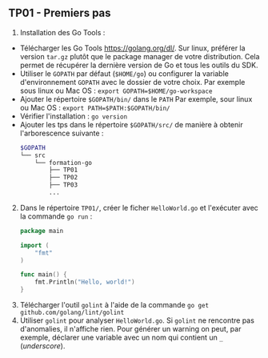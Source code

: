 ## TP01 - Premiers pas

1. Installation des Go Tools :
  - Télécharger les Go Tools https://golang.org/dl/. Sur linux, préférer la version `tar.gz` plutôt que le package manager de votre distribution. Cela permet de récupérer la dernière version de Go et tous les outils du SDK.
  - Utiliser le `GOPATH` par défaut (`$HOME/go`) ou configurer la variable d'environnement `GOPATH` avec le dossier de votre choix. Par exemple sous linux ou Mac OS : `export GOPATH=$HOME/go-workspace`
  - Ajouter le répertoire `$GOPATH/bin/` dans le `PATH`
      Par exemple, sour linux ou Mac OS : `export PATH=$PATH:$GOPATH/bin/`
  - Vérifier l'installation :
      `go version`
  - Ajouter les tps dans le répertoire `$GOPATH/src/` de manière à obtenir l'arborescence suivante :
      ```sh
      $GOPATH
      └── src
          └── formation-go
              ├── TP01
              ├── TP02
              ├── TP03
              ...
      ```
2. Dans le répertoire `TP01/`, créer le ficher `HelloWorld.go` et l'exécuter avec la commande `go run` :
    ```go
    package main

    import (
        "fmt"
    )

    func main() {
        fmt.Println("Hello, world!")
    }
    ```
3. Télécharger l'outil `golint` à l'aide de la commande `go get github.com/golang/lint/golint`
4. Utiliser `golint` pour analyser `HelloWorld.go`. Si `golint` ne rencontre pas d'anomalies, il n'affiche rien. Pour générer un warning on peut, par exemple, déclarer une variable avec un nom qui contient un `_` (*underscore*).
